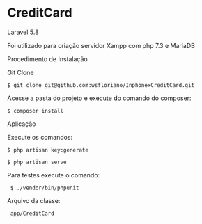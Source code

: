 <h1>CreditCard</h1

Laravel 5.8

Foi utilizado para criação servidor Xampp com php 7.3 e MariaDB

Procedimento de Instalação

Git Clone

`` $ git clone git@github.com:wsfloriano/InphonexCreditCard.git ``

Acesse a pasta do projeto e execute do comando do composer:

`` $ composer install ``


Aplicação

Execute os comandos:  
  
``$ php artisan key:generate ``
  

`` $ php artisan serve  ``


Para testes execute o comando:

``  $ ./vendor/bin/phpunit  ``  



Arquivo da classe:

``  app/CreditCard  ``